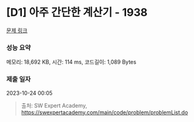 # [D1] 아주 간단한 계산기 - 1938 

[문제 링크](https://swexpertacademy.com/main/code/problem/problemDetail.do?contestProbId=AV5PjsYKAMIDFAUq) 

### 성능 요약

메모리: 18,692 KB, 시간: 114 ms, 코드길이: 1,089 Bytes

### 제출 일자

2023-10-24 00:05



> 출처: SW Expert Academy, https://swexpertacademy.com/main/code/problem/problemList.do